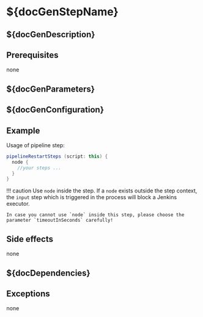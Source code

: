 # ${docGenStepName}

## ${docGenDescription}

## Prerequisites

none

## ${docGenParameters}

## ${docGenConfiguration}

## Example

Usage of pipeline step:

```groovy
pipelineRestartSteps (script: this) {
  node {
    //your steps ...
  }
}
```

!!! caution
    Use `node` inside the step. If a `node` exists outside the step context, the `input` step which is triggered in the process will block a Jenkins executor.

    In case you cannot use `node` inside this step, please choose the parameter `timeoutInSeconds` carefully!

## Side effects

none

## ${docDependencies}

## Exceptions

none
